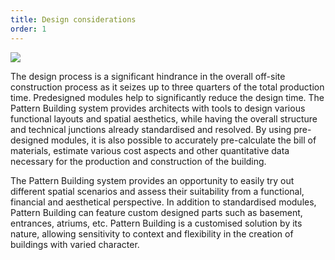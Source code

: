 ```yaml
---
title: Design considerations
order: 1
---
```

![](https://res.cloudinary.com/patternbuildings/image/upload/v1595342034/docs/Design_zmf90p.jpg)

The design process is a significant hindrance in the overall off-site construction process as it seizes up to three quarters of the total production time. Predesigned modules help to significantly reduce the design time. The Pattern Building system provides architects with tools to design various functional layouts and spatial aesthetics, while having the overall structure and technical junctions already standardised and resolved. By using pre-designed modules, it is also possible to accurately pre-calculate the bill of materials, estimate various cost aspects and other quantitative data necessary for the production and construction of the building. 

The Pattern Building system provides an opportunity to easily try out different spatial scenarios and assess their suitability from a functional, financial and aesthetical perspective. In addition to standardised modules, Pattern Building can feature custom designed parts such as basement, entrances, atriums, etc. Pattern Building is a customised solution by its nature, allowing sensitivity to context and flexibility in the creation of buildings with varied character.